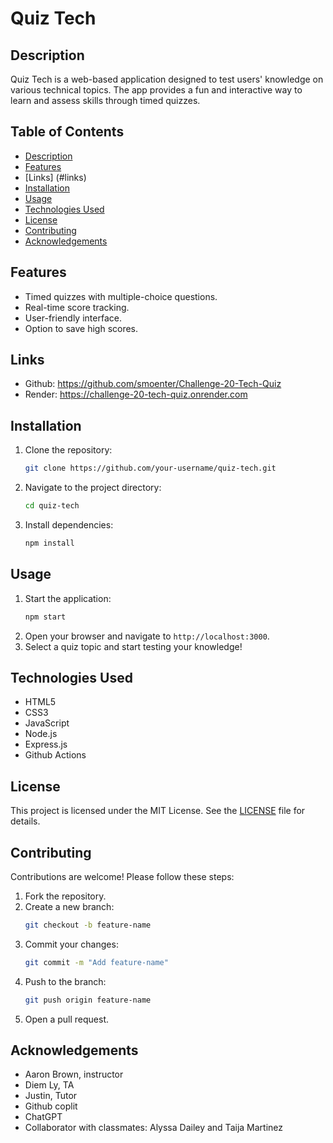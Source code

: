# Quiz Tech

## Description
Quiz Tech is a web-based application designed to test users' knowledge on various technical topics. The app provides a fun and interactive way to learn and assess skills through timed quizzes.

## Table of Contents
- [Description](#description)
- [Features](#features)
- [Links] (#links)
- [Installation](#installation)
- [Usage](#usage)
- [Technologies Used](#technologies-used)
- [License](#license)
- [Contributing](#contributing)
- [Acknowledgements](#knowledgements)

## Features
- Timed quizzes with multiple-choice questions.
- Real-time score tracking.
- User-friendly interface.
- Option to save high scores.

## Links
- Github: https://github.com/smoenter/Challenge-20-Tech-Quiz
- Render: https://challenge-20-tech-quiz.onrender.com

## Installation
1. Clone the repository:
    ```bash
    git clone https://github.com/your-username/quiz-tech.git
    ```
2. Navigate to the project directory:
    ```bash
    cd quiz-tech
    ```
3. Install dependencies:
    ```bash
    npm install
    ```

## Usage
1. Start the application:
    ```bash
    npm start
    ```
2. Open your browser and navigate to `http://localhost:3000`.
3. Select a quiz topic and start testing your knowledge!

## Technologies Used
- HTML5
- CSS3
- JavaScript
- Node.js
- Express.js
- Github Actions 

## License
This project is licensed under the MIT License. See the [LICENSE](LICENSE) file for details.

## Contributing
Contributions are welcome! Please follow these steps:
1. Fork the repository.
2. Create a new branch:
    ```bash
    git checkout -b feature-name
    ```
3. Commit your changes:
    ```bash
    git commit -m "Add feature-name"
    ```
4. Push to the branch:
    ```bash
    git push origin feature-name
    ```
5. Open a pull request.

## Acknowledgements
- Aaron Brown, instructor
- Diem Ly, TA
- Justin, Tutor 
- Github coplit
- ChatGPT
- Collaborator with classmates: Alyssa Dailey and Taija Martinez 
